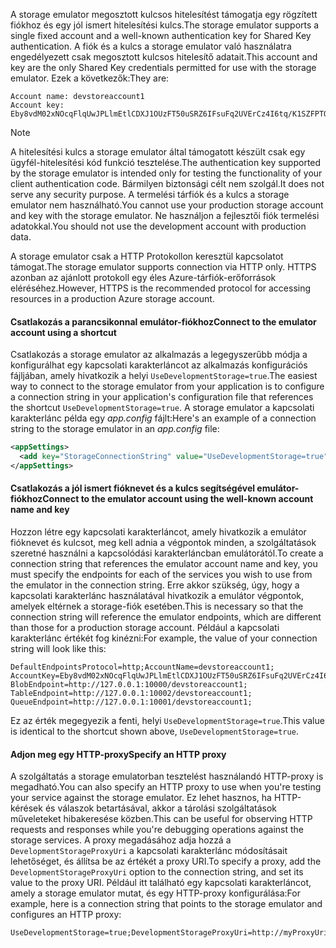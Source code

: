 <span data-ttu-id="2c6e4-101">A storage emulator megosztott kulcsos hitelesítést támogatja egy rögzített fiókhoz és egy jól ismert hitelesítési kulcs.</span><span class="sxs-lookup"><span data-stu-id="2c6e4-101">The storage emulator supports a single fixed account and a well-known authentication key for Shared Key authentication.</span></span> <span data-ttu-id="2c6e4-102">A fiók és a kulcs a storage emulator való használatra engedélyezett csak megosztott kulcsos hitelesítő adatait.</span><span class="sxs-lookup"><span data-stu-id="2c6e4-102">This account and key are the only Shared Key credentials permitted for use with the storage emulator.</span></span> <span data-ttu-id="2c6e4-103">Ezek a következők:</span><span class="sxs-lookup"><span data-stu-id="2c6e4-103">They are:</span></span>

```
Account name: devstoreaccount1
Account key: Eby8vdM02xNOcqFlqUwJPLlmEtlCDXJ1OUzFT50uSRZ6IFsuFq2UVErCz4I6tq/K1SZFPTOtr/KBHBeksoGMGw==
```

> [!NOTE]
> <span data-ttu-id="2c6e4-104">A hitelesítési kulcs a storage emulator által támogatott készült csak egy ügyfél-hitelesítési kód funkció tesztelése.</span><span class="sxs-lookup"><span data-stu-id="2c6e4-104">The authentication key supported by the storage emulator is intended only for testing the functionality of your client authentication code.</span></span> <span data-ttu-id="2c6e4-105">Bármilyen biztonsági célt nem szolgál.</span><span class="sxs-lookup"><span data-stu-id="2c6e4-105">It does not serve any security purpose.</span></span> <span data-ttu-id="2c6e4-106">A termelési tárfiók és a kulcs a storage emulator nem használható.</span><span class="sxs-lookup"><span data-stu-id="2c6e4-106">You cannot use your production storage account and key with the storage emulator.</span></span> <span data-ttu-id="2c6e4-107">Ne használjon a fejlesztői fiók termelési adatokkal.</span><span class="sxs-lookup"><span data-stu-id="2c6e4-107">You should not use the development account with production data.</span></span>
> 
> <span data-ttu-id="2c6e4-108">A storage emulator csak a HTTP Protokollon keresztül kapcsolatot támogat.</span><span class="sxs-lookup"><span data-stu-id="2c6e4-108">The storage emulator supports connection via HTTP only.</span></span> <span data-ttu-id="2c6e4-109">HTTPS azonban az ajánlott protokoll egy éles Azure-tárfiók-erőforrások eléréséhez.</span><span class="sxs-lookup"><span data-stu-id="2c6e4-109">However, HTTPS is the recommended protocol for accessing resources in a production Azure storage account.</span></span>
> 

#### <a name="connect-to-the-emulator-account-using-a-shortcut"></a><span data-ttu-id="2c6e4-110">Csatlakozás a parancsikonnal emulátor-fiókhoz</span><span class="sxs-lookup"><span data-stu-id="2c6e4-110">Connect to the emulator account using a shortcut</span></span>
<span data-ttu-id="2c6e4-111">Csatlakozás a storage emulator az alkalmazás a legegyszerűbb módja a konfigurálhat egy kapcsolati karakterláncot az alkalmazás konfigurációs fájljában, amely hivatkozik a helyi `UseDevelopmentStorage=true`.</span><span class="sxs-lookup"><span data-stu-id="2c6e4-111">The easiest way to connect to the storage emulator from your application is to configure a connection string in your application's configuration file that references the shortcut `UseDevelopmentStorage=true`.</span></span> <span data-ttu-id="2c6e4-112">A storage emulator a kapcsolati karakterlánc példa egy *app.config* fájlt:</span><span class="sxs-lookup"><span data-stu-id="2c6e4-112">Here's an example of a connection string to the storage emulator in an *app.config* file:</span></span> 

```xml
<appSettings>
  <add key="StorageConnectionString" value="UseDevelopmentStorage=true" />
</appSettings>
```

#### <a name="connect-to-the-emulator-account-using-the-well-known-account-name-and-key"></a><span data-ttu-id="2c6e4-113">Csatlakozás a jól ismert fióknevet és a kulcs segítségével emulátor-fiókhoz</span><span class="sxs-lookup"><span data-stu-id="2c6e4-113">Connect to the emulator account using the well-known account name and key</span></span>
<span data-ttu-id="2c6e4-114">Hozzon létre egy kapcsolati karakterláncot, amely hivatkozik a emulátor fióknevet és kulcsot, meg kell adnia a végpontok minden, a szolgáltatások szeretné használni a kapcsolódási karakterláncban emulátorától.</span><span class="sxs-lookup"><span data-stu-id="2c6e4-114">To create a connection string that references the emulator account name and key, you must specify the endpoints for each of the services you wish to use from the emulator in the connection string.</span></span> <span data-ttu-id="2c6e4-115">Erre akkor szükség, úgy, hogy a kapcsolati karakterlánc használatával hivatkozik a emulátor végpontok, amelyek eltérnek a storage-fiók esetében.</span><span class="sxs-lookup"><span data-stu-id="2c6e4-115">This is necessary so that the connection string will reference the emulator endpoints, which are different than those for a production storage account.</span></span> <span data-ttu-id="2c6e4-116">Például a kapcsolati karakterlánc értékét fog kinézni:</span><span class="sxs-lookup"><span data-stu-id="2c6e4-116">For example, the value of your connection string will look like this:</span></span>

```
DefaultEndpointsProtocol=http;AccountName=devstoreaccount1;
AccountKey=Eby8vdM02xNOcqFlqUwJPLlmEtlCDXJ1OUzFT50uSRZ6IFsuFq2UVErCz4I6tq/K1SZFPTOtr/KBHBeksoGMGw==;
BlobEndpoint=http://127.0.0.1:10000/devstoreaccount1;
TableEndpoint=http://127.0.0.1:10002/devstoreaccount1;
QueueEndpoint=http://127.0.0.1:10001/devstoreaccount1;
```

<span data-ttu-id="2c6e4-117">Ez az érték megegyezik a fenti, helyi `UseDevelopmentStorage=true`.</span><span class="sxs-lookup"><span data-stu-id="2c6e4-117">This value is identical to the shortcut shown above, `UseDevelopmentStorage=true`.</span></span>

#### <a name="specify-an-http-proxy"></a><span data-ttu-id="2c6e4-118">Adjon meg egy HTTP-proxy</span><span class="sxs-lookup"><span data-stu-id="2c6e4-118">Specify an HTTP proxy</span></span>
<span data-ttu-id="2c6e4-119">A szolgáltatás a storage emulatorban tesztelést használandó HTTP-proxy is megadható.</span><span class="sxs-lookup"><span data-stu-id="2c6e4-119">You can also specify an HTTP proxy to use when you're testing your service against the storage emulator.</span></span> <span data-ttu-id="2c6e4-120">Ez lehet hasznos, ha HTTP-kérések és válaszok betartásával, akkor a tárolási szolgáltatások műveleteket hibakeresése közben.</span><span class="sxs-lookup"><span data-stu-id="2c6e4-120">This can be useful for observing HTTP requests and responses while you're debugging operations against the storage services.</span></span> <span data-ttu-id="2c6e4-121">A proxy megadásához adja hozzá a `DevelopmentStorageProxyUri` a kapcsolati karakterlánc módosításait lehetőséget, és állítsa be az értékét a proxy URI.</span><span class="sxs-lookup"><span data-stu-id="2c6e4-121">To specify a proxy, add the `DevelopmentStorageProxyUri` option to the connection string, and set its value to the proxy URI.</span></span> <span data-ttu-id="2c6e4-122">Például itt található egy kapcsolati karakterláncot, amely a storage emulator mutat, és egy HTTP-proxy konfigurálása:</span><span class="sxs-lookup"><span data-stu-id="2c6e4-122">For example, here is a connection string that points to the storage emulator and configures an HTTP proxy:</span></span>

```
UseDevelopmentStorage=true;DevelopmentStorageProxyUri=http://myProxyUri
```

